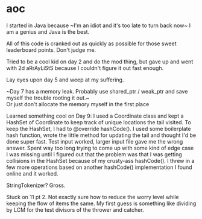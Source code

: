 # aoc

I started in Java because ~I'm an idiot and it's too late to turn back now~ I am a genius and Java is the best.

All of this code is cranked out as quickly as possible for those sweet leaderboard points. Don't judge me.

Tried to be a cool kid on day 2 and do the mod thing, but gave up and went with 2d aRrAyLiStS because I couldn't figure it out fast enough.

Lay eyes upon day 5 and weep at my suffering.

~Day 7 has a memory leak. Probably use shared_ptr / weak_ptr and save myself the trouble rooting it out.~  
Or just don't allocate the memory myself in the first place

Learned something cool on Day 9: I used a Coordinate class and kept a HashSet of Coordinate to keep track of unique locations the tail visited. To keep the HashSet, I had to @override hashCode(). I used some boilerplate hash function, wrote the little method for updating the tail and thought I'd be done super fast. Test input worked, larger input file gave me the wrong answer. Spent way too long trying to come up with some kind of edge case I was missing until I figured out that the problem was that I was getting collisions in the HashSet because of my crusty-ass hashCode(). I threw in a few more operations based on another hashCode() implementation I found online and it worked.

StringTokenizer? Gross.

Stuck on 11 pt 2. Not exactly sure how to reduce the worry level while keeping the flow of items the same. My first guess is something like dividing by LCM for the test divisors of the thrower and catcher. 
